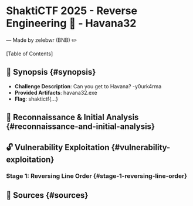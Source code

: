 # ShaktiCTF 2025 - Reverse Engineering 🧩 - Havana32

— Made by zelebwr (BNB) ✏️

[Table of Contents]

## 🎯 Synopsis {#synopsis}

-   **Challenge Description**: Can you get to Havana? -y0urk4rma
-   **Provided Artifacts**: havana32.exe
-   **Flag**: shaktictf{...}

## 🔎 Reconnaissance & Initial Analysis {#reconnaissance-and-initial-analysis}

## 🔓 Vulnerability Exploitation {#vulnerability-exploitation}

### Stage 1: Reversing Line Order {#stage-1-reversing-line-order}

## 📖 Sources {#sources}
